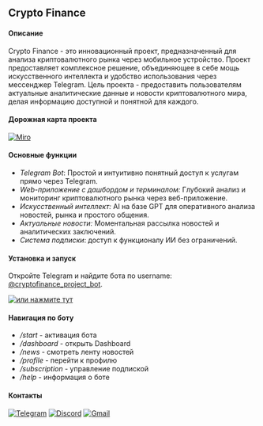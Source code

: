 ## Crypto Finance

#### Описание
Crypto Finance - это инновационный проект, предназначенный
для анализа криптовалютного рынка через мобильное 
устройство. Проект предоставляет комплексное решение,
объединяющее в себе мощь искусственного интеллекта и 
удобство использования через мессенджер Telegram. 
Цель проекта - предоставить пользователям актуальные 
аналитические данные и новости криптовалютного мира, 
делая информацию доступной и понятной для каждого.

#### Дорожная карта проекта
[![Miro](https://img.shields.io/badge/Miro-212529?logo=miro&logoColor=orange)](https://miro.com/app/board/uXjVNrrw8bA=/?share_link_id=622740406193)

#### Основные функции
- *Telegram Bot*: Простой и интуитивно понятный доступ
к услугам прямо через Telegram.
- *Web-приложение с дашбордом и терминалом:* Глубокий анализ
и мониторинг криптовалютного рынка через веб-приложение.
- *Искусственный интеллект:* AI на базе GPT для оперативного
анализа новостей, рынка и простого общения.
- *Актуальные новости:* Моментальная рассылка новостей
и аналитических заключений.
- *Система подписки*: доступ к функционалу ИИ без ограничений.

#### Установка и запуск
Откройте Telegram и найдите бота по username:
[@cryptofinance_project_bot](https://t.me/cryptofinance_project_bot).

[![или нажмите тут](https://img.shields.io/badge/%D0%B8%D0%BB%D0%B8%20%D0%BD%D0%B0%D0%B6%D0%BC%D0%B8%D1%82%D0%B5%20%D1%82%D1%83%D1%82-212529)](https://t.me/cryptofinance_project_bot)

#### Навигация по боту
- */start* - активация бота
- */dashboard* - открыть Dashboard
- */news* - смотреть ленту новостей
- */profile* - перейти к профилю
- */subscription* - управление подпиской
- */help* - информация о боте


#### Контакты
[![Telegram](https://img.shields.io/badge/Telegram-212529?logo=Telegram&logoColor=orange&color=212529)](https://t.me/Kazakov_KB) [![Discord](https://img.shields.io/badge/Discord-212529?logo=Discord&logoColor=orange&color=212529)](https://discord.com/users/kazakovkirill) [![Gmail](https://img.shields.io/badge/Gmail-212529?logo=gmail&logoColor=orange&color=212529)](mailto:kazakovkirill.mail@gmail.com)

